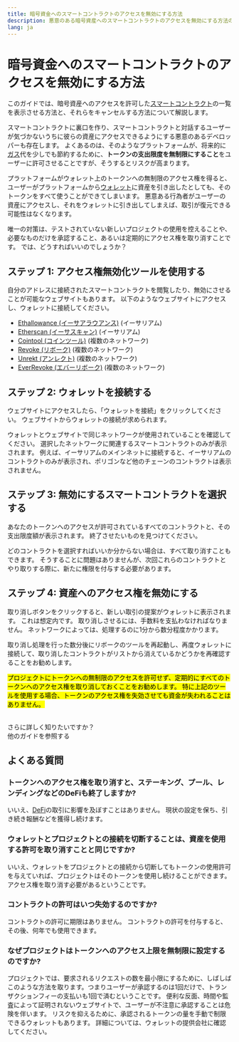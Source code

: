 ```yaml
---
title: 暗号資金へのスマートコントラクトのアクセスを無効にする方法
description: 悪意のある暗号資産へのスマートコントラクトのアクセスを無効にする方法の解説
lang: ja
---
```


# 暗号資金へのスマートコントラクトのアクセスを無効にする方法

このガイドでは、暗号資産へのアクセスを許可した[スマートコントラクト](/glossary/#smart-contract)の一覧を表示させる方法と、それらをキャンセルする方法について解説します。

スマートコントラクトに裏口を作り、スマートコントラクトと対話するユーザーが気づかないうちに彼らの資産にアクセスできるようにする悪意のあるデベロッパーも存在します。 よくあるのは、そのようなプラットフォームが、将来的に[ガス](/glossary/#gas)代を少しでも節約するために、**トークンの支出限度を無制限にすること**をユーザーに許可させることですが、そうするとリスクが高まります。

プラットフォームがウォレット上のトークンへの無制限のアクセス権を得ると、ユーザーがプラットフォームから[ウォレット](/glossary/#wallet)に資産を引き出したとしても、そのトークンをすべて使うことができてしまいます。 悪意ある行為者がユーザーの資産にアクセスし、それをウォレットに引き出してしまえば、取引が復元できる可能性はなくなります。

唯一の対策は、テストされていない新しいプロジェクトの使用を控えることや、必要なものだけを承認すること、あるいは定期的にアクセス権を取り消すことです。 では、どうすればいいのでしょうか？

## ステップ 1: アクセス権無効化ツールを使用する

自分のアドレスに接続されたスマートコントラクトを閲覧したり、無効にさせることが可能なウェブサイトもあります。 以下のようなウェブサイトにアクセスし、ウォレットに接続してください。

- [Ethallowance (イーサアラウアンス)](https://ethallowance.com/) (イーサリアム)
- [Etherscan (イーサスキャン)](https://etherscan.io/tokenapprovalchecker) (イーサリアム)
- [Cointool (コインツール)](https://cointool.app/approve/eth) (複数のネットワーク)
- [Revoke (リボーク)](https://revoke.cash/) (複数のネットワーク)
- [Unrekt (アンレクト)](https://app.unrekt.net/) (複数のネットワーク)
- [EverRevoke (エバーリボーク)](https://everrise.com/everrevoke/) (複数のネットワーク)

## ステップ 2: ウォレットを接続する

ウェブサイトにアクセスしたら、「ウォレットを接続」をクリックしてください。 ウェブサイトからウォレットの接続が求められます。

ウォレットとウェブサイトで同じネットワークが使用されていることを確認してください。 選択したネットワークに関連するスマートコントラクトのみが表示されます。 例えば、イーサリアムのメインネットに接続すると、イーサリアムのコントラクトのみが表示され、ポリゴンなど他のチェーンのコントラクトは表示されません。

## ステップ 3: 無効にするスマートコントラクトを選択する

あなたのトークンへのアクセスが許可されているすべてのコントラクトと、その支出限度額が表示されます。 終了させたいものを見つけてください。

どのコントラクトを選択すればいいか分からない場合は、すべて取り消すこともできます。 そうすることに問題はありませんが、次回これらのコントラクトとやり取りする際に、新たに権限を付与する必要があります。

## ステップ 4: 資産へのアクセス権を無効にする

取り消しボタンをクリックすると、新しい取引の提案がウォレットに表示されます。 これは想定内です。 取り消しさせるには、手数料を支払わなければなりません。 ネットワークによっては、処理するのに1分から数分程度かかります。

取り消し処理を行った数分後にリボークのツールを再起動し、再度ウォレットに接続して、取り消したコントラクトがリストから消えているかどうかを再確認することをお勧めします。

<mark>プロジェクトにトークンへの無制限のアクセスを許可せず、定期的にすべてのトークンへのアクセス権を取り消しておくことをお勧めします。 特に上記のツールを使用する場合、トークンのアクセス権を失効させても資金が失われることはありません。</mark>

 <br />

<InfoBanner shouldSpaceBetween emoji=":eyes:">
  <div>さらに詳しく知りたいですか？</div>
  <ButtonLink to="/guides/">
    他のガイドを参照する
  </ButtonLink>
</InfoBanner>

## よくある質問

### トークンへのアクセス権を取り消すと、ステーキング、プール、レンディングなどのDeFiも終了しますか?

いいえ、[DeFi](/glossary/#defi)の取引に影響を及ぼすことはありません。 現状の設定を保ち、引き続き報酬などを獲得し続けます。

### ウォレットとプロジェクトとの接続を切断することは、資産を使用する許可を取り消すことと同じですか?

いいえ、ウォレットをプロジェクトとの接続から切断してもトークンの使用許可を与えていれば、プロジェクトはそのトークンを使用し続けることができます。 アクセス権を取り消す必要があるということです。

### コントラクトの許可はいつ失効するのですか?

コントラクトの許可に期限はありません。 コントラクトの許可を付与すると、その後、何年でも使用できます。

### なぜプロジェクトはトークンへのアクセス上限を無制限に設定するのですか?

プロジェクトでは、要求されるリクエストの数を最小限にするために、しばしばこのような方法を取ります。つまりユーザーが承認するのは1回だけで、トランザクションフィーの支払いも1回で済むということです。 便利な反面、時間や監査によって証明されないウェブサイトで、ユーザーが不注意に承認することは危険を伴います。 リスクを抑えるために、承認されるトークンの量を手動で制限できるウォレットもあります。 詳細については、ウォレットの提供会社に確認してください。

